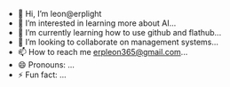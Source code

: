 - 👋 Hi, I’m leon@erplight
- 👀 I’m interested in learning more about AI...
- 🌱 I’m currently learning how to use github and flathub...
- 💞️ I’m looking to collaborate on management systems...
- 📫 How to reach me erpleon365@gmail.com...
- 😄 Pronouns: ...
- ⚡ Fun fact: ...

<!---
erplight/erplight is a ✨ special ✨ repository because its `README.md` (this file) appears on your GitHub profile.
You can click the Preview link to take a look at your changes.
--->

